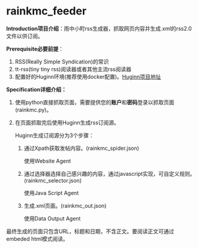 # rainkmc_feeder

**Introduction项目介绍**：雨中小町rss生成器，抓取网页内容并生成.xml的rss2.0文件以供订阅。

**Prerequisite必要前提**：

1. RSS(Really Simple Syndication)的常识
2. tt-rss(tiny tiny rss)阅读器或者其他主流rss阅读器
3. 配置好的Huginn环境(推荐使用docker配置)。[Huginn项目地址](https://github.com/huginn/huginn)

**Specification详细介绍：**

1. 使用python直接抓取页面，需要提供您的**账户**和**密码**登录以抓取页面(rainkmc.py)。

2. 在页面抓取完后使用Huginn生成rss订阅源。

   Huginn生成订阅源分为3个步骤：

   1. 通过Xpath获取发帖内容。(rainkmc_spider.json)

      使用Website Agent 

   2. 通过选择器选择自己感兴趣的内容，通过javascript实现，可自定义规则。(rainkmc_selector.json)

      使用Java Script Agent 

   3. 生成.xml页面。(rainkmc_out.json)

      使用Data Output Agent 

最终生成的页面只包含URL，标题和日期，不含正文。要阅读正文可通过embeded html模式阅读。